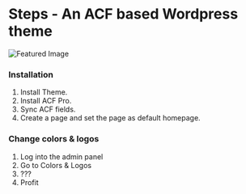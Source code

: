 # Steps - An ACF based Wordpress theme
![Featured Image](https://rosti.no/wp-content/uploads/2018/03/Steps.jpg)
### Installation
1. Install Theme.
2. Install ACF Pro.
3. Sync ACF fields.
4. Create a page and set the page as default homepage.

### Change colors & logos
1. Log into the admin panel
2. Go to Colors & Logos
3. ???
4. Profit

